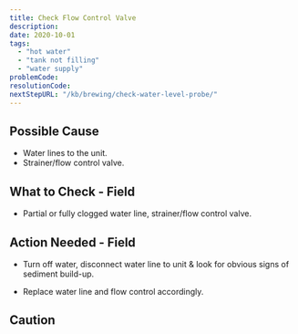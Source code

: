 ```yaml
---
title: Check Flow Control Valve
description:
date: 2020-10-01
tags:
  - "hot water"
  - "tank not filling"
  - "water supply"
problemCode: 
resolutionCode: 
nextStepURL: "/kb/brewing/check-water-level-probe/"
---
```

## Possible Cause

- Water lines to the unit.
- Strainer/flow control valve.

## What to Check - Field

- Partial or fully clogged water line, strainer/flow control valve.

## Action Needed - Field

- Turn off water, disconnect water line to unit & look for obvious signs of sediment build-up.

- Replace water line and flow control accordingly.

## Caution

